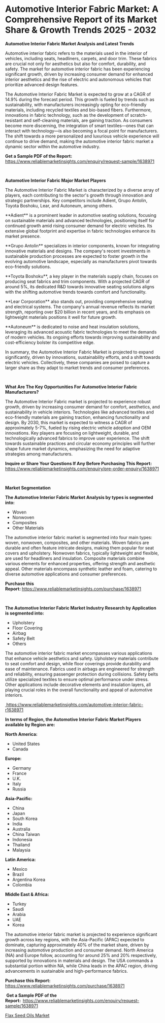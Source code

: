 <p><h1>Automotive Interior Fabric Market: A Comprehensive Report of its Market Share & Growth Trends 2025 - 2032</h1></p><p><strong>Automotive Interior Fabric Market Analysis and Latest Trends</strong></p>
<p><p>Automotive interior fabric refers to the materials used in the interior of vehicles, including seats, headliners, carpets, and door trim. These fabrics are crucial not only for aesthetics but also for comfort, durability, and safety. The market for automotive interior fabric has been experiencing significant growth, driven by increasing consumer demand for enhanced interior aesthetics and the rise of electric and autonomous vehicles that prioritize advanced design features.</p><p>The Automotive Interior Fabric Market is expected to grow at a CAGR of 14.9% during the forecast period. This growth is fueled by trends such as sustainability, with manufacturers increasingly opting for eco-friendly materials, including recycled textiles and bio-based fibers. Furthermore, innovations in fabric technology, such as the development of scratch-resistant and self-cleaning materials, are gaining traction. As consumers become more discerning, the integration of smart textiles—ones that can interact with technology—is also becoming a focal point for manufacturers. The shift towards a more personalized and luxurious vehicle experience will continue to drive demand, making the automotive interior fabric market a dynamic sector within the automotive industry.</p></p>
<p><strong>Get a Sample PDF of the Report:&nbsp;</strong> <a href="https://www.reliablemarketinsights.com/enquiry/request-sample/1638971?utm_campaign=2630&utm_medium=2&utm_source=Github&utm_content=ia&utm_term=31032025&utm_id=automotive-interior-fabric">https://www.reliablemarketinsights.com/enquiry/request-sample/1638971</a></p>
<p>&nbsp;</p>
<p><strong>Automotive Interior Fabric Major Market Players</strong></p>
<p><p>The Automotive Interior Fabric Market is characterized by a diverse array of players, each contributing to the sector's growth through innovation and strategic partnerships. Key competitors include Adient, Grupo Antolin, Toyota Boshoku, Lear, and Autoneum, among others.</p><p>**Adient** is a prominent leader in automotive seating solutions, focusing on sustainable materials and advanced technologies, positioning itself for continued growth amid rising consumer demand for electric vehicles. Its extensive global footprint and expertise in fabric technologies enhance its market presence.</p><p>**Grupo Antolin** specializes in interior components, known for integrating innovative materials and designs. The company's recent investments in sustainable production processes are expected to foster growth in the evolving automotive landscape, especially as manufacturers pivot towards eco-friendly solutions.</p><p>**Toyota Boshoku**, a key player in the materials supply chain, focuses on producing seat fabrics and trim components. With a projected CAGR of around 5%, its dedicated R&D towards innovative seating solutions aligns with the shifting automotive trends towards comfort and functionality.</p><p>**Lear Corporation** also stands out, providing comprehensive seating and electrical systems. The company's annual revenue reflects its market strength, reporting over $20 billion in recent years, and its emphasis on lightweight materials positions it well for future growth.</p><p>**Autoneum** is dedicated to noise and heat insulation solutions, leveraging its advanced acoustic fabric technologies to meet the demands of modern vehicles. Its ongoing efforts towards improving sustainability and cost-efficiency bolster its competitive edge.</p><p>In summary, the Automotive Interior Fabric Market is projected to expand significantly, driven by innovations, sustainability efforts, and a shift towards electric vehicles. Collectively, these companies are poised to capture a larger share as they adapt to market trends and consumer preferences.</p></p>
<p>&nbsp;</p>
<p><strong>What Are The Key Opportunities For Automotive Interior Fabric Manufacturers?</strong></p>
<p><p>The Automotive Interior Fabric market is projected to experience robust growth, driven by increasing consumer demand for comfort, aesthetics, and sustainability in vehicle interiors. Technologies like advanced textiles and eco-friendly materials are gaining traction, enhancing functionality and design. By 2030, this market is expected to witness a CAGR of approximately 5-7%, fueled by rising electric vehicle adoption and OEM innovations. Key players are focusing on lightweight, durable, and technologically advanced fabrics to improve user experience. The shift towards sustainable practices and circular economy principles will further shape future market dynamics, emphasizing the need for adaptive strategies among manufacturers.</p></p>
<p><strong>Inquire or Share Your Questions If Any Before Purchasing This Report:</strong> <a href="https://www.reliablemarketinsights.com/enquiry/pre-order-enquiry/1638971?utm_campaign=2630&utm_medium=2&utm_source=Github&utm_content=ia&utm_term=31032025&utm_id=automotive-interior-fabric">https://www.reliablemarketinsights.com/enquiry/pre-order-enquiry/1638971</a></p>
<p>&nbsp;</p>
<p><strong>Market Segmentation</strong></p>
<p><strong>The Automotive Interior Fabric Market Analysis by types is segmented into:</strong></p>
<p><ul><li>Woven</li><li>Nonwoven</li><li>Composites</li><li>Other Materials</li></ul></p>
<p><p>The automotive interior fabric market is segmented into four main types: woven, nonwoven, composites, and other materials. Woven fabrics are durable and often feature intricate designs, making them popular for seat covers and upholstery. Nonwoven fabrics, typically lightweight and flexible, are used for headliners and insulation. Composite materials combine various elements for enhanced properties, offering strength and aesthetic appeal. Other materials encompass synthetic leather and foam, catering to diverse automotive applications and consumer preferences.</p></p>
<p><strong>Purchase this Report:&nbsp;</strong><a href="https://www.reliablemarketinsights.com/purchase/1638971?utm_campaign=2630&utm_medium=2&utm_source=Github&utm_content=ia&utm_term=31032025&utm_id=automotive-interior-fabric">https://www.reliablemarketinsights.com/purchase/1638971</a></p>
<p>&nbsp;</p>
<p><strong>The Automotive Interior Fabric Market Industry Research by Application is segmented into:</strong></p>
<p><ul><li>Upholstery</li><li>Floor Covering</li><li>Airbag</li><li>Safety Belt</li><li>Others</li></ul></p>
<p><p>The automotive interior fabric market encompasses various applications that enhance vehicle aesthetics and safety. Upholstery materials contribute to seat comfort and design, while floor coverings provide durability and ease of maintenance. Fabrics used in airbags are engineered for strength and reliability, ensuring passenger protection during collisions. Safety belts utilize specialized textiles to ensure optimal performance under stress. Other applications include decorative elements and insulation layers, all playing crucial roles in the overall functionality and appeal of automotive interiors.</p></p>
<p><a href="https://www.reliablemarketinsights.com/automotive-interior-fabric-r1638971?utm_campaign=2630&utm_medium=2&utm_source=Github&utm_content=ia&utm_term=31032025&utm_id=automotive-interior-fabric">&nbsp;https://www.reliablemarketinsights.com/automotive-interior-fabric-r1638971</a></p>
<p><strong>In terms of Region, the Automotive Interior Fabric Market Players available by Region are:</strong></p>
<p>
    <p> <strong> North America: </strong>
        <ul>
            <li>United States</li>
            <li>Canada</li>
        </ul>
        </p> 
    <p> <strong> Europe: </strong>
        <ul>
            <li>Germany</li>
            <li>France</li>
            <li>U.K.</li>
            <li>Italy</li>
            <li>Russia</li>
        </ul>
        </p> 
    <p> <strong> Asia-Pacific: </strong>
        <ul>
            <li>China</li>
            <li>Japan</li>
            <li>South Korea</li>
            <li>India</li>
            <li>Australia</li>
            <li>China Taiwan</li>
            <li>Indonesia</li>
            <li>Thailand</li>
            <li>Malaysia</li>
        </ul>
        </p> 
    <p> <strong> Latin America: </strong>
        <ul>
            <li>Mexico</li>
            <li>Brazil</li>
            <li>Argentina Korea</li>
            <li>Colombia</li>
        </ul>
        </p> 
    <p> <strong> Middle East & Africa: </strong>
        <ul>
            <li>Turkey</li>
            <li>Saudi</li>
            <li>Arabia</li>
            <li>UAE</li>
            <li>Korea</li>
        </ul>
    </p>
    </p>
<p><p>The automotive interior fabric market is projected to experience significant growth across key regions, with the Asia-Pacific (APAC) expected to dominate, capturing approximately 40% of the market share, driven by increasing automotive production and consumer demand. North America (NA) and Europe follow, accounting for around 25% and 20% respectively, supported by innovations in materials and design. The USA commands a substantial portion within NA, while China leads in the APAC region, driving advancements in sustainable and high-performance fabrics.</p></p>
<p><strong>Purchase this Report: </strong><a href="https://www.reliablemarketinsights.com/purchase/1638971?utm_campaign=2630&utm_medium=2&utm_source=Github&utm_content=ia&utm_term=31032025&utm_id=automotive-interior-fabric">https://www.reliablemarketinsights.com/purchase/1638971</a></p>
<p>&nbsp;<strong>Get a Sample PDF of the Report:&nbsp;&nbsp;</strong><a href="https://www.reliablemarketinsights.com/enquiry/request-sample/1638971?utm_campaign=2630&utm_medium=2&utm_source=Github&utm_content=ia&utm_term=31032025&utm_id=automotive-interior-fabric">https://www.reliablemarketinsights.com/enquiry/request-sample/1638971</a></p>
<p><strong></strong></p>
<p><p><a href="https://github.com/lehumiston1971679/Market-Research-Report-List-1/blob/main/flax-seed-oils-market.md?utm_campaign=2630&utm_medium=2&utm_source=Github&utm_content=ia&utm_term=31032025&utm_id=automotive-interior-fabric">Flax Seed Oils Market</a></p></p>